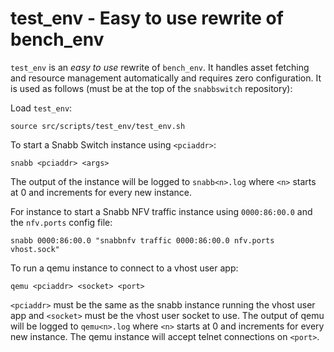 # test_env - Easy to use rewrite of bench_env

`test_env` is an *easy to use* rewrite of `bench_env`. It handles asset
fetching and resource management automatically and requires zero
configuration. It is used as follows (must be at the top of the
`snabbswitch` repository):


Load `test_env`:

```
source src/scripts/test_env/test_env.sh
```

To start a Snabb Switch instance using `<pciaddr>`:

```
snabb <pciaddr> <args>
```

The output of the instance will be logged to `snabb<n>.log` where `<n>`
starts at 0 and increments for every new instance.

For instance to start a Snabb NFV traffic instance using `0000:86:00.0`
and the `nfv.ports` config file:

```
snabb 0000:86:00.0 "snabbnfv traffic 0000:86:00.0 nfv.ports vhost.sock"
```

To run a qemu instance to connect to a vhost user app:

```
qemu <pciaddr> <socket> <port>
```

`<pciaddr>` must be the same as the snabb instance running the vhost user
app and `<socket>` must be the vhost user socket to use. The output of
qemu will be logged to `qemu<n>.log` where `<n>` starts at 0 and
increments for every new instance. The qemu instance will accept telnet
connections on `<port>`.
